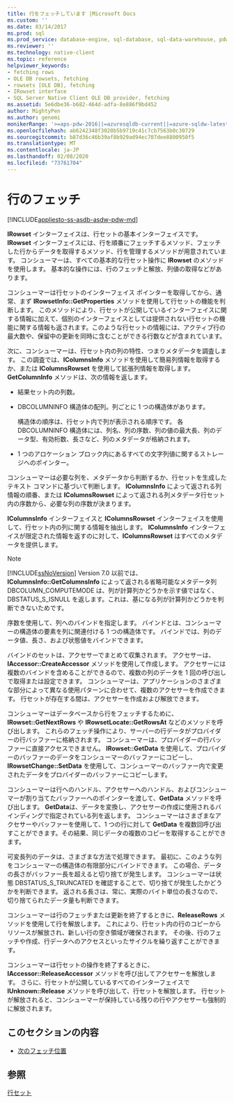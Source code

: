 ```yaml
---
title: 行をフェッチしています |Microsoft Docs
ms.custom: ''
ms.date: 03/14/2017
ms.prod: sql
ms.prod_service: database-engine, sql-database, sql-data-warehouse, pdw
ms.reviewer: ''
ms.technology: native-client
ms.topic: reference
helpviewer_keywords:
- fetching rows
- OLE DB rowsets, fetching
- rowsets [OLE DB], fetching
- IRowset interface
- SQL Server Native Client OLE DB provider, fetching
ms.assetid: 5e6dbe36-b682-464d-adfa-8e886f9bd452
author: MightyPen
ms.author: genemi
monikerRange: '>=aps-pdw-2016||=azuresqldb-current||=azure-sqldw-latest||>=sql-server-2016||=sqlallproducts-allversions||>=sql-server-linux-2017||=azuresqldb-mi-current'
ms.openlocfilehash: ab6242348f3020b5b9719c41c7cb7563b0c30729
ms.sourcegitcommit: b87d36c46b39af8b929ad94ec707dee8800950f5
ms.translationtype: MT
ms.contentlocale: ja-JP
ms.lasthandoff: 02/08/2020
ms.locfileid: "73761704"
---
```

# <a name="fetching-rows"></a>行のフェッチ
[!INCLUDE[appliesto-ss-asdb-asdw-pdw-md](../../includes/appliesto-ss-asdb-asdw-pdw-md.md)]

  
  **IRowset** インターフェイスは、行セットの基本インターフェイスです。 
  **IRowset** インターフェイスには、行を順番にフェッチするメソッド、フェッチした行からデータを取得するメソッド、行を管理するメソッドが用意されています。 コンシューマーは、すべての基本的な行セット操作に **IRowset** のメソッドを使用します。 基本的な操作には、行のフェッチと解放、列値の取得などがあります。  
  
 コンシューマーは行セットのインターフェイス ポインターを取得してから、通常、まず **IRowsetInfo::GetProperties** メソッドを使用して行セットの機能を判断します。 このメソッドにより、行セットが公開しているインターフェイスに関する情報に加えて、個別のインターフェイスとしては提供されない行セットの機能に関する情報も返されます。このような行セットの情報には、アクティブ行の最大数や、保留中の更新を同時に含むことができる行数などが含まれています。  
  
 次に、コンシューマーは、行セット内の列の特性、つまりメタデータを調査します。 この調査では、**IColumnsInfo** メソッドを使用して簡易列情報を取得するか、または **IColumnsRowset** を使用して拡張列情報を取得します。 
  **GetColumnInfo** メソッドは、次の情報を返します。  
  
-   結果セット内の列数。  
  
-   DBCOLUMNINFO 構造体の配列。列ごとに 1 つの構造体があります。  
  
     構造体の順序は、行セット内で列が表示される順序です。 各 DBCOLUMNINFO 構造体には、列名、列の序数、列の値の最大長、列のデータ型、有効桁数、長さなど、列のメタデータが格納されます。  
  
-   1 つのアロケーション ブロック内にあるすべての文字列値に関するストレージへのポインター。  
  
 コンシューマーは必要な列を、メタデータから判断するか、行セットを生成したテキスト コマンドに基づいて判断します。 
  **IColumnsInfo** によって返される列情報の順番、または **IColumnsRowset** によって返される列メタデータ行セット内の序数から、必要な列の序数が決まります。  
  
 
  **IColumnsInfo** インターフェイスと **IColumnsRowset** インターフェイスを使用して、行セット内の列に関する情報を抽出します。 
  **IColumnsInfo** インターフェイスが限定された情報を返すのに対して、**IColumnsRowset** はすべてのメタデータを提供します。  
  
> [!NOTE]  
>  
  [!INCLUDE[ssNoVersion](../../includes/ssnoversion-md.md)] Version 7.0 以前では、**IColumnsInfo::GetColumnsInfo** によって返される省略可能なメタデータ列 DBCOLUMN_COMPUTEMODE は、列が計算列かどうかを示す値ではなく、DBSTATUS_S_ISNULL を返します。これは、基になる列が計算列かどうかを判断できないためです。  
  
 序数を使用して、列へのバインドを指定します。 バインドとは、コンシューマーの構造体の要素を列に関連付ける 1 つの構造体です。 バインドでは、列のデータ値、長さ、および状態値をバインドできます。  
  
 バインドのセットは、アクセサーでまとめて収集されます。 アクセサーは、**IAccessor::CreateAccessor** メソッドを使用して作成します。 アクセサーには複数のバインドを含めることができるので、複数の列のデータを 1 回の呼び出しで取得または設定できます。 コンシューマーは、アプリケーションのさまざまな部分によって異なる使用パターンに合わせて、複数のアクセサーを作成できます。 行セットが存在する間は、アクセサーを作成および解放できます。  
  
 コンシューマーはデータベースから行をフェッチするために、**IRowset::GetNextRows** や **IRowsetLocate::GetRowsAt** などのメソッドを呼び出します。 これらのフェッチ操作により、サーバーの行データがプロバイダーの行バッファーに格納されます。 コンシューマーは、プロバイダーの行バッファーに直接アクセスできません。 
  **IRowset::GetData** を使用して、プロバイダーのバッファーのデータをコンシューマーのバッファーにコピーし、**IRowsetChange::SetData** を使用して、コンシューマーのバッファー内で変更されたデータをプロバイダーのバッファーにコピーします。  
  
 コンシューマーは行へのハンドル、アクセサーへのハンドル、およびコンシューマーが割り当てたバッファーへのポインターを渡して、**GetData** メソッドを呼び出します。 **GetData**は、データを変換し、アクセサーの作成に使用されるバインディングで指定されている列を返します。 コンシューマーはさまざまなアクセサーやバッファーを使用して、1 つの行に対して **GetData** を複数回呼び出すことができます。その結果、同じデータの複数のコピーを取得することができます。  
  
 可変長列のデータは、さまざまな方法で処理できます。 最初に、このような列をコンシューマーの構造体の有限部分にバインドできます。 この場合、データの長さがバッファー長を超えると切り捨てが発生します。 コンシューマーは状態 DBSTATUS_S_TRUNCATED を確認することで、切り捨てが発生したかどうかを判断できます。 返される長さは、常に、実際のバイト単位の長さなので、切り捨てられたデータ量も判断できます。  
  
 コンシューマーは行のフェッチまたは更新を終了するときに、**ReleaseRows** メソッドを使用して行を解放します。 これにより、行セット内の行のコピーからリソースが解放され、新しい行の空き領域が確保されます。 その後、行のフェッチや作成、行データへのアクセスといったサイクルを繰り返すことができます。  
  
 コンシューマーは行セットの操作を終了するときに、**IAccessor::ReleaseAccessor** メソッドを呼び出してアクセサーを解放します。 さらに、行セットが公開しているすべてのインターフェイスで **IUnknown::Release** メソッドを呼び出して、行セットを解放します。 行セットが解放されると、コンシューマーが保持している残りの行やアクセサーも強制的に解放されます。  
  
## <a name="in-this-section"></a>このセクションの内容  
  
-   [次のフェッチ位置](../../relational-databases/native-client-ole-db-rowsets/fetching-rows-next-fetch-position.md)  
  
## <a name="see-also"></a>参照  
 [行セット](../../relational-databases/native-client-ole-db-rowsets/rowsets.md)  
  
  
